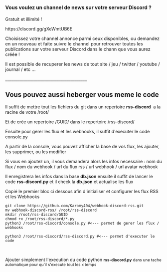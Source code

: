 <h1><span style="font-size: medium;"><strong>Vous voulez un channel de news sur votre serveur Discord ?</strong></span></h1>
<p><span style="font-size: 14.4px;">Gratuit et illimit&eacute; !</span></p>
<p>https://discord.gg/gXeWmtUB6E</p>
<p><span style="font-size: 14.4px;">Choisissez votre channel annonce parmi ceux disponibles, ou demandez en un nouveau et faite suivre le channel pour retrouver toutes les publications sur votre serveur Discord dans le chann que vous aurez cr&eacute;&eacute;e !</span></p>
<p><span style="font-size: 14.4px;">Il est possible de recuperer les news de tout site / jeu / twitter / youtube / journal / etc ...</span></p>
<p>_________________________________________</p>
<h2>Vous pouvez aussi heberger vous meme le code</h2>
<p>Il suffit de mettre tout les fichiers du git dans un repertoire <span style="font-weight: bold;">rss-discord</span>&nbsp; a la racine de votre /root/</p>
<p>Et de crée un repertoire /GUID/ dans le repertoire /rss-discord/</p>
<p>Ensuite pour gerer les flux et les webhooks, il suffit d'executer le code console.py</p>
<p>A partir de la console, vous pouvez afficher la base de vos flux, les ajouter, les supprimer, ou les modifier</p>
<p>Si vous en ajoutez un, il vous demandera alors les infos necessaire : nom du flux / nom du webhook / url du flux rss / url webhook / url avatar webhook</p>
<p>Il enregistrera les infos dans la base <strong>db.json</strong>&nbsp;ensuite il suffit de lancer le code <strong>rss-discord.py</strong> et il check la <strong>db.json</strong> et actualise les flux</p>
<p>Copié le premier bloc ci dessous afin d'initialiser et configurer les flux RSS et les Webhooks</p>
<p>
    
    git clone https://github.com/Karomy404/webhook-discord-rss.git
    mv webhook-discord-rss/ /root/rss-discord
    mkdir /root/rss-discord/GUID
    chmod +x /root/rss-discord/*.py
    python3 /root/rss-discord/console.py #<--- permet de gerer les flux / webhooks
    
</p>
<p>
    
    python3 /root/rss-discord/rss-discord.py #<--- permet d'executer le code
    
</p>
<br>
<p>Ajouter simplement l'execution du code python&nbsp;<strong style="font-size: 0.9em;">rss-discord.py</strong><span style="font-size: 0.9em;">&nbsp;dans une tache automatique pour qu'il s'execute tout les x temps</span></p>
